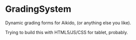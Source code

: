 GradingSystem
===================
Dynamic grading forms for Aikido, (or anything else you like).

Trying to build this with HTML5/JS/CSS for tablet, probably.

